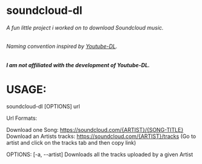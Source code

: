 # soundcloud-dl
###### A fun little project i worked on to download Soundcloud music. 
###### Naming convention inspired by [Youtube-DL](https://github.com/rg3/youtube-dl).
###### **I am not affiliated with the development of Youtube-DL.**

# USAGE:

soundcloud-dl [OPTIONS] url

Url Formats: 

Download one Song: https://soundcloud.com/{ARTIST}/{SONG-TITLE}
Download an Artists tracks: https://soundcloud.com/{ARTIST}/tracks (Go to artist and click on the tracks tab and then copy link)

OPTIONS:
  [-a, --artist]
    Downloads all the tracks uploaded by a given Artist



